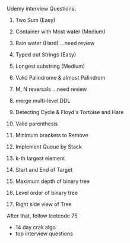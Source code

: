 Udemy interview Questions:

1. Two Sum  (Easy)
2. Container with Most water (Medium)
3. Rain water (Hard)  ...need review
4. Typed out Strings (Easy)
5. Longest substring (Medium)

6. Valid Palindrome & almost Palindrom
7. M, N reversals ...need review
8. merge multi-level DDL
9.  Detecting Cycle & Floyd's Tortoise and Hare
10. Valid parenthesis

11. Minimum brackets to Remove
12. Implement Queue by Stack
13. k-th largest element
14. Start and End of Target
15. Maximum depth of binary tree

16. Level order of binary tree
17. Right side view of Tree





After that, 
follow leetcode 75
+ 14 day crak algo
+ top interview questions